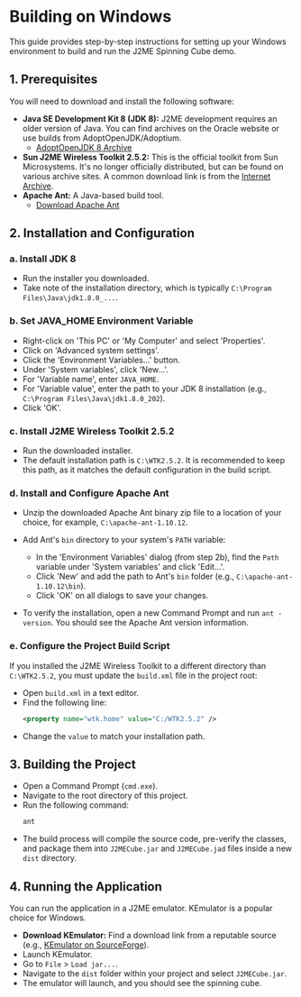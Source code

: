 # Building on Windows

This guide provides step-by-step instructions for setting up your Windows environment to build and run the J2ME Spinning Cube demo.

## 1. Prerequisites

You will need to download and install the following software:

- **Java SE Development Kit 8 (JDK 8):** J2ME development requires an older version of Java. You can find archives on the Oracle website or use builds from AdoptOpenJDK/Adoptium.
  - [AdoptOpenJDK 8 Archive](https://adoptopenjdk.net/archive.html?variant=openjdk8&jvmVariant=hotspot)
- **Sun J2ME Wireless Toolkit 2.5.2:** This is the official toolkit from Sun Microsystems. It's no longer officially distributed, but can be found on various archive sites. A common download link is from the [Internet Archive](https://archive.org/details/j2me_wtk-2_5_2-windows).
- **Apache Ant:** A Java-based build tool.
  - [Download Apache Ant](https://ant.apache.org/bindownload.cgi)

## 2. Installation and Configuration

### a. Install JDK 8

- Run the installer you downloaded.
- Take note of the installation directory, which is typically `C:\Program Files\Java\jdk1.8.0_...`.

### b. Set JAVA_HOME Environment Variable

- Right-click on 'This PC' or 'My Computer' and select 'Properties'.
- Click on 'Advanced system settings'.
- Click the 'Environment Variables...' button.
- Under 'System variables', click 'New...'.
- For 'Variable name', enter `JAVA_HOME`.
- For 'Variable value', enter the path to your JDK 8 installation (e.g., `C:\Program Files\Java\jdk1.8.0_202`).
- Click 'OK'.

### c. Install J2ME Wireless Toolkit 2.5.2

- Run the downloaded installer.
- The default installation path is `C:\WTK2.5.2`. It is recommended to keep this path, as it matches the default configuration in the build script.

### d. Install and Configure Apache Ant

- Unzip the downloaded Apache Ant binary zip file to a location of your choice, for example, `C:\apache-ant-1.10.12`.
- Add Ant's `bin` directory to your system's `PATH` variable:
  - In the 'Environment Variables' dialog (from step 2b), find the `Path` variable under 'System variables' and click 'Edit...'.
  - Click 'New' and add the path to Ant's `bin` folder (e.g., `C:\apache-ant-1.10.12\bin`).
  - Click 'OK' on all dialogs to save your changes.

- To verify the installation, open a new Command Prompt and run `ant -version`. You should see the Apache Ant version information.

### e. Configure the Project Build Script

If you installed the J2ME Wireless Toolkit to a different directory than `C:\WTK2.5.2`, you must update the `build.xml` file in the project root:

- Open `build.xml` in a text editor.
- Find the following line:
  ```xml
  <property name="wtk.home" value="C:/WTK2.5.2" />
  ```
- Change the `value` to match your installation path.

## 3. Building the Project

- Open a Command Prompt (`cmd.exe`).
- Navigate to the root directory of this project.
- Run the following command:
  ```bash
  ant
  ```
- The build process will compile the source code, pre-verify the classes, and package them into `J2MECube.jar` and `J2MECube.jad` files inside a new `dist` directory.

## 4. Running the Application

You can run the application in a J2ME emulator. KEmulator is a popular choice for Windows.

- **Download KEmulator:** Find a download link from a reputable source (e.g., [KEmulator on SourceForge](https://sourceforge.net/projects/kemulator/)).
- Launch KEmulator.
- Go to `File` > `Load jar...`.
- Navigate to the `dist` folder within your project and select `J2MECube.jar`.
- The emulator will launch, and you should see the spinning cube.
